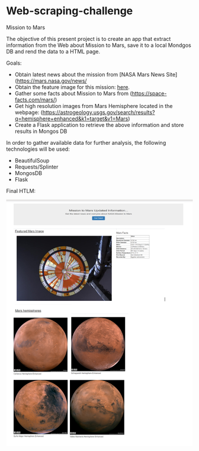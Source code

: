 # Web-scraping-challenge

Mission to Mars

The objective of this present project is to create an app that extract information from the Web about Mission to Mars, save it to a local Mondgos DB and rend the data to a HTML page.

Goals:
- Obtain latest news about the mission from  [NASA Mars News Site](https://mars.nasa.gov/news/
- Obtain the feature image for this mission: [here](https://www.jpl.nasa.gov/spaceimages/?search=&category=Mars).
- Gather some facts about Mission to Mars from (https://space-facts.com/mars/)
- Get high resolution images from Mars Hemisphere located in the webpage: (https://astrogeology.usgs.gov/search/results?q=hemisphere+enhanced&k1=target&v1=Mars)
- Create a Flask application to retrieve the above information and store results in Mongos DB


In order to gather available data for further analysis, the following technologies will be used:

- BeautifulSoup
- Requests/Splinter
- MongosDB
- Flask


Final HTLM:


![Screenshot](App.PNG)
